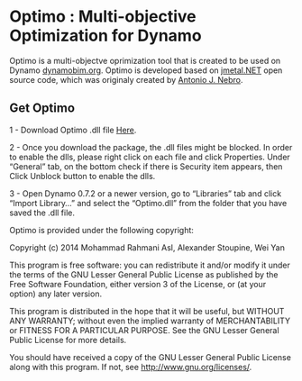 Optimo : Multi-objective Optimization for Dynamo
======
Optimo is a multi-objectve oprimization tool that is created to be used on Dynamo [dynamobim.org](http://dynamobim.org/learn/). Optimo is developed based on [jmetal.NET](http://jmetalnet.sourceforge.net/) open source code, which was originaly created by [Antonio J. Nebro](antonio@lcc.uma.es). 

## Get Optimo ##

 1 - Download Optimo .dll file [Here](https://dl.dropboxusercontent.com/u/25537565/Github/Optimo.dll).	
 
 2 - Once you download the package, the .dll files might be blocked. In order to enable the dlls, please right click on each file      and click Properties. Under “General” tab, on the bottom check if there is Security item appears, then Click Unblock button       to enable the dlls. 
 
 3 - Open Dynamo 0.7.2 or a newer version, go to “Libraries” tab and click “Import Library…” and select the “Optimo.dll” from the      folder that you have saved the .dll file.



Optimo is provided under the following copyright:

Copyright (c) 2014 Mohammad Rahmani Asl, Alexander Stoupine, Wei Yan

This program is free software: you can redistribute it and/or modify
it under the terms of the GNU Lesser General Public License as published by
the Free Software Foundation, either version 3 of the License, or
(at your option) any later version.

This program is distributed in the hope that it will be useful,
but WITHOUT ANY WARRANTY; without even the implied warranty of
MERCHANTABILITY or FITNESS FOR A PARTICULAR PURPOSE.  See the
GNU Lesser General Public License for more details.
 
You should have received a copy of the GNU Lesser General Public License
along with this program.  If not, see <http://www.gnu.org/licenses/>.
